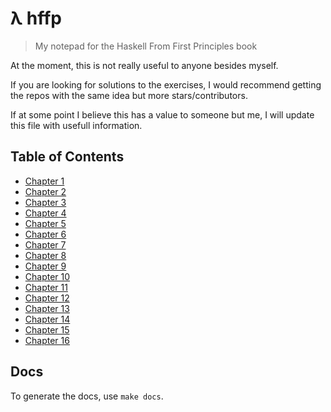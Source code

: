 # λ hffp
> My notepad for the Haskell From First Principles book

At the moment, this is not really useful to anyone besides myself.

If you are looking for solutions to the exercises, I would recommend getting the repos with the same idea but more stars/contributors.

If at some point I believe this has a value to someone but me, I will update this file with usefull information.

## Table of Contents

* [Chapter 1](chapters/chapter-1/exercises.md)
* [Chapter 2](chapters/chapter-2/exercises.md)
* [Chapter 3](chapters/chapter-3/exercises.md)
* [Chapter 4](chapters/chapter-4/exercises.md)
* [Chapter 5](chapters/chapter-5/exercises.md)
* [Chapter 6](chapters/chapter-6/exercises.md)
* [Chapter 7](chapters/chapter-7/exercises.md)
* [Chapter 8](chapters/chapter-8/exercises.md)
* [Chapter 9](chapters/chapter-9/exercises.md)
* [Chapter 10](chapters/chapter-10/exercises.md)
* [Chapter 11](chapters/chapter-11/exercises.md)
* [Chapter 12](chapters/chapter-12/exercises.md)
* [Chapter 13](chapters/chapter-13/exercises.md)
* [Chapter 14](chapters/chapter-14/exercises.md)
* [Chapter 15](chapters/chapter-15/exercises.md)
* [Chapter 16](chapters/chapter-16/exercises.md)

## Docs

To generate the docs, use `make docs`.
